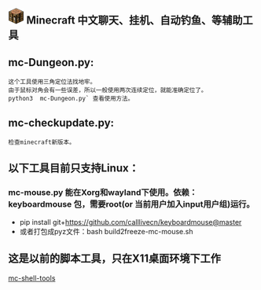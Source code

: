 ![工作台](mc-icon.png  "工作台") Minecraft 中文聊天、挂机、自动钓鱼、等辅助工具
----


## mc-Dungeon.py:

```
这个工具使用三角定位法找地牢。
由于鼠标对角会有一些误差，所以一般使用两次连续定位，就能准确定位了。
python3  mc-Dungeon.py` 查看使用方法。
```

## mc-checkupdate.py:
```
检查minecraft新版本。
```

## 以下工具目前只支持Linux：

### mc-mouse.py 能在Xorg和wayland下使用。依赖：keyboardmouse 包，需要root(or 当前用户加入input用户组)运行。

- pip install git+https://github.com/calllivecn/keyboardmouse@master
- 或者打包成pyz文件：bash build2freeze-mc-mouse.sh



## 这是以前的脚本工具，只在X11桌面环境下工作

[mc-shell-tools](mc-shell-tools/README.md)


